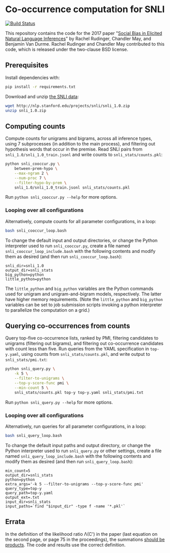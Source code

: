 # Co-occurrence computation for SNLI

[![Build Status](https://travis-ci.org/cjmay/snli-ethics.svg?branch=master)](https://travis-ci.org/cjmay/snli-ethics)
   
This repository contains the code for the 2017 paper
"[Social Bias in Elicited Natural Language Inferences](http://www.ethicsinnlp.org/workshop/pdf/EthNLP09.pdf)"
by Rachel Rudinger, Chandler May, and Benjamin Van Durme.
Rachel Rudinger and Chandler May contributed to this code, which is
released under the two-clause BSD license.

## Prerequisites

Install dependencies with:

```bash
pip install -r requirements.txt
```

Download and unzip [the SNLI data](http://nlp.stanford.edu/projects/snli/snli_1.0.zip):

```bash
wget http://nlp.stanford.edu/projects/snli/snli_1.0.zip
unzip snli_1.0.zip
```

## Computing counts

Compute counts for unigrams and bigrams, across all inference types,
using 7 subprocesses (in addition to the main process), and filtering
out hypothesis words that occur in the premise.  Read SNLI pairs from
`snli_1.0/snli_1.0_train.jsonl` and write counts to
`snli_stats/counts.pkl`:

```bash
python snli_cooccur.py \
    between-prem-hypo \
    --max-ngram 2 \
    --num-proc 7 \
    --filter-hypo-by-prem \
    snli_1.0/snli_1.0_train.jsonl snli_stats/counts.pkl
```

Run `python snli_cooccur.py --help` for more options.

### Looping over all configurations

Alternatively, compute counts for all parameter configurations, in a
loop:

```bash
bash snli_cooccur_loop.bash
```

To change the default input and output directories, or change the
Python interpreter used to run `snli_cooccur.py`, create a file named
`snli_cooccur_loop_include.bash` with the following contents and
modify them as desired (and then run `snli_cooccur_loop.bash`):

```
snli_dir=snli_1.0
output_dir=snli_stats
big_python=python
little_python=python
```

The `little_python` and `big_python` variables are the Python
commands used for unigram and unigram-and-bigram models, respectively.
The latter have higher memory requirements.
(Note the `little_python` and `big_python` variables can be set to job
submission scripts invoking a python interpreter to parallelize the
computation on a grid.)

## Querying co-occurrences from counts

Query top-five co-occurrence lists, ranked by PMI, filtering candidates
to unigrams (filtering out bigrams), and filtering out co-occurrence
candidates with count less than five.  Run queries from the YAML
specification in `top-y.yaml`, using counts from
`snli_stats/counts.pkl`, and write output to `snli_stats/pmi.txt`:

```bash
python snli_query.py \
    -k 5 \
    --filter-to-unigrams \
    --top-y-score-func pmi \
    --min-count 5 \
    snli_stats/counts.pkl top-y top-y.yaml snli_stats/pmi.txt
```

Run `python snli_query.py --help` for more options.

### Looping over all configurations

Alternatively, run queries for all parameter configurations, in a
loop:

```bash
bash snli_query_loop.bash
```

To change the default input paths and output directory, or change the
Python interpreter used to run `snli_query.py` or other settings,
create a file named `snli_query_loop_include.bash` with the following
contents and modify them as desired (and then run
`snli_query_loop.bash`):

```
min_count=5
output_dir=snli_stats
python=python
extra_args='-k 5 --filter-to-unigrams --top-y-score-func pmi'
query_type=top-y
query_path=top-y.yaml
output_ext=.txt
input_dir=snli_stats
input_paths=`find "$input_dir" -type f -name '*.pkl'`
```

## Errata

In the definition of the likelihood ratio Λ(C') in the paper (last equation on the second page, or page 75 in the proceedings), the summations [should be products](https://en.wikipedia.org/wiki/G-test#Derivation).  The code and results use the correct definition.
